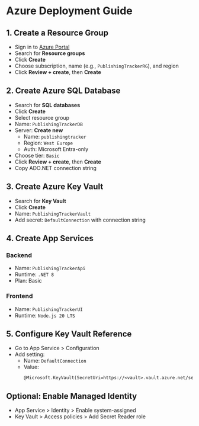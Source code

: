 # Azure Deployment Guide

## 1. Create a Resource Group
- Sign in to [Azure Portal](https://portal.azure.com)
- Search for **Resource groups**
- Click **Create**
- Choose subscription, name (e.g., `PublishingTrackerRG`), and region
- Click **Review + create**, then **Create**

## 2. Create Azure SQL Database
- Search for **SQL databases**
- Click **Create**
- Select resource group
- Name: `PublishingTrackerDB`
- Server: **Create new**
  - Name: `publishingtracker`
  - Region: `West Europe`
  - Auth: Microsoft Entra-only
- Choose tier: `Basic`
- Click **Review + create**, then **Create**
- Copy ADO.NET connection string

## 3. Create Azure Key Vault
- Search for **Key Vault**
- Click **Create**
- Name: `PublishingTrackerVault`
- Add secret: `DefaultConnection` with connection string

## 4. Create App Services
### Backend
- Name: `PublishingTrackerApi`
- Runtime: `.NET 8`
- Plan: Basic

### Frontend
- Name: `PublishingTrackerUI`
- Runtime: `Node.js 20 LTS`

## 5. Configure Key Vault Reference
- Go to App Service > Configuration
- Add setting:
  - Name: `DefaultConnection`
  - Value:  
    ```
    @Microsoft.KeyVault(SecretUri=https://<vault>.vault.azure.net/secrets/DefaultConnection/<version>)
    ```

## Optional: Enable Managed Identity
- App Service > Identity > Enable system-assigned
- Key Vault > Access policies > Add Secret Reader role
